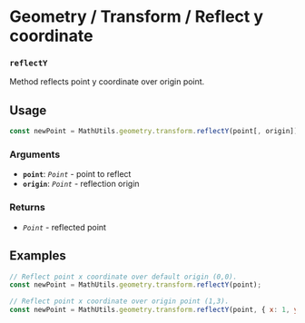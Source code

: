 Geometry / Transform / Reflect y coordinate
===========================================

### `reflectY`

Method reflects point y coordinate over origin point.


Usage
-----

```js
const newPoint = MathUtils.geometry.transform.reflectY(point[, origin]);
```


### Arguments

* **`point`**: *`Point`* - point to reflect
* **`origin`**: *`Point`* - reflection origin


### Returns

* *`Point`* - reflected point


Examples
--------

```js
// Reflect point x coordinate over default origin (0,0).
const newPoint = MathUtils.geometry.transform.reflectY(point);

// Reflect point x coordinate over origin point (1,3).
const newPoint = MathUtils.geometry.transform.reflectY(point, { x: 1, y: 3 });
```
